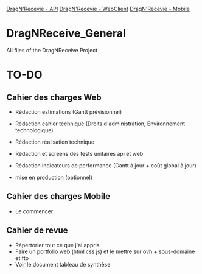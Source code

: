 [DragN'Recevie - API](https://github.com/KadenHD/DragNReceive_API/)
[DragN'Recevie - WebClient](https://github.com/KadenHD/DragNReceive_WebClient/)
[DragN'Recevie - Mobile](https://github.com/KadenHD/DragNReceive_Mobile/)
# DragNReceive_General
 All files of the DragNReceive Project

# TO-DO
## Cahier des charges Web
- Rédaction estimations (Gantt prévisionnel)
- Rédaction cahier technique (Droits d'administration, Environnement technologique)
- Rédaction réalisation technique
- Rédaction et screens des tests unitaires api et web
- Rédaction indicateurs de performance (Gantt à jour + coût global à jour)

- mise en production (optionnel)
## Cahier des charges Mobile
- Le commencer
## Cahier de revue
- Répertorier tout ce que j'ai appris
- Faire un portfolio web (html css js) et le mettre sur ovh + sous-domaine et ftp
- Voir le document tableau de synthèse
